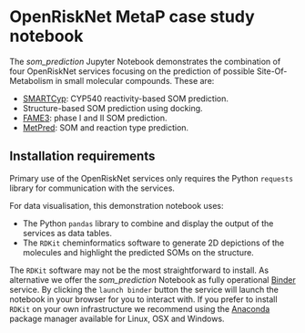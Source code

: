 # OpenRiskNet MetaP case study notebook

The *som_prediction* Jupyter Notebook demonstrates the combination of four OpenRiskNet
services focusing on the prediction of possible Site-Of-Metabolism in small molecular
compounds. These are:

* [SMARTCyp](https://smartcyp.sund.ku.dk/mol_to_som): CYP540 reactivity-based SOM prediction.
* Structure-based SOM prediction using docking.
* [FAME3](https://nerdd.zbh.uni-hamburg.de/fame3/): phase I and II SOM prediction.
* [MetPred](https://metpred.service.pharmb.io/draw/): SOM and reaction type prediction.

## Installation requirements

Primary use of the OpenRiskNet services only requires the Python `requests` library for
communication with the services.

For data visualisation, this demonstration notebook uses: 

* The Python `pandas` library to combine and display the output of the services as data tables.
* The `RDKit` cheminformatics software to generate 2D depictions of the molecules and highlight
  the predicted SOMs on the structure.
  
The `RDKit` software may not be the most straightforward to install. As alternative we offer the
*som_prediction* Notebook as fully operational [Binder](https://github.com/MD-Studio/MDStudio_SMARTCyp) 
service. By clicking the `launch binder` button the service will launch the notebook in your
browser for you to interact with.
If you prefer to install `RDKit` on your own infrastructure we recommend using the [Anaconda](https://anaconda.org)
package manager available for Linux, OSX and Windows.

